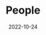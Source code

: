 ---
title: People
date: 2022-10-24

type: landing

#---------------------------------------------------------------------------------

sections:

#---------------------------------------------------------------------------------

  - block: about.biography
    id: id-professor
    content:
      title: |-
        **Professor**
      # Choose a user profile to display (a folder name within `content/authors/`)
      username: Changdon Kee
      text: |-
        - Satellite Navigation System (GPS, GALILEO, GLONASS, QZSS, COMPASS)
        - Satellite Augmentation System (SBAS, DGPS, WADGPS, WASS)
        - Real-Time Kinematic (Compact Network RTK)
        - Pseudolite (Indoor Navigation System)
        - GNSS Receiver
        - GNSS Orbit Determination
        - CubeSat
        - UAV Automatic Navigation and Control
        - GPS Attitude Determination
        - Spacecraft Attitude Orbit Control System (ADCS, AOCS)
        - Avionics

#---------------------------------------------------------------------------------
  - block: markdown
    id: id-interests
    content:
      title: |-
        Research</br>Interests
      text: |-
        - Satellite Navigation System (GPS, GALILEO, GLONASS, QZSS, COMPASS)
        - Satellite Augmentation System (SBAS, DGPS, WADGPS, WASS)
        - Real-Time Kinematic (Compact Network RTK)
        - Pseudolite (Indoor Navigation System)
        - GNSS Receiver
        - GNSS Orbit Determination
        - CubeSat
        - UAV Automatic Navigation and Control
        - GPS Attitude Determination
        - Spacecraft Attitude Orbit Control System (ADCS, AOCS)
        - Avionics

    design:
      view: citation   
      columns: '2'


#---------------------------------------------------------------------------------

  - block: people
    id: id-member
    content:
      title: |-
        **Member**
      # Choose which groups/teams of users to display.
      #   Edit `user_groups` in each user's profile to add them to one or more of these groups.
      user_groups:
          - Postdoc
          - Researcher
          - Ph.D Student
          - M.S Student
      sort_by: Params.grad_year
      sort_ascending: true
    design:
      show_interests: false
      show_role: true
      show_social: true

#---------------------------------------------------------------------------------

  - block: people
    id: id-alumni
    content:
      title: |-
        **Alumni**
        </br>
        </br>
      # Choose which groups/teams of users to display.
      #   Edit `user_groups` in each user's profile to add them to one or more of these groups.
      user_groups:
          - Ph.D
          - M.S
      sort_by: Params.grad_year
      sort_ascending: true
    design:
      show_interests: false
      show_role: true
      show_social: true


---